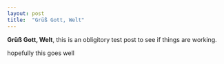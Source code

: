 ```yaml
---
layout: post
title:  "Grüß Gott, Welt"
---
```


**Grüß Gott, Welt**, this is an obligitory test post to see if things are working.

hopefully this goes well 